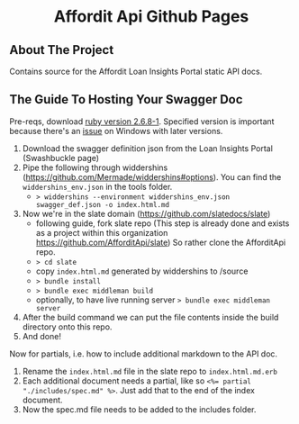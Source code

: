 <h1 align="center">Affordit Api Github Pages</h1>

<!-- ABOUT THE PROJECT -->
## About The Project

Contains source for the Affordit Loan Insights Portal static API docs.

<!-- HOWTO -->
## The Guide To Hosting Your Swagger Doc
Pre-reqs, download [ruby version 2.6.8-1](https://rubyinstaller.org/downloads/). Specified version is important because there's an [issue](https://github.com/slatedocs/slate/issues/1438) on Windows with later versions.

1. Download the swagger definition json from the Loan Insights Portal (Swashbuckle page)
2. Pipe the following through widdershins (https://github.com/Mermade/widdershins#options). You can find the `widdershins_env.json` in the tools folder.
   - `> widdershins --environment widdershins_env.json swagger_def.json -o index.html.md`
3. Now we're in the slate domain (https://github.com/slatedocs/slate)
   - following guide, fork slate repo (This step is already done and exists as a project within this organization https://github.com/AfforditApi/slate) So rather clone the AfforditApi repo.
   - `> cd slate`
   - copy `index.html.md` generated by widdershins to /source
   - `> bundle install`
   - `> bundle exec middleman build`
   - optionally, to have live running server `> bundle exec middleman server`
4. After the build command we can put the file contents inside the build directory onto this repo.
5. And done!

Now for partials, i.e. how to include additional markdown to the API doc.

1. Rename the `index.html.md` file in the slate repo to `index.html.md.erb`
2. Each additional document needs a partial, like so `<%= partial "./includes/spec.md" %>`. Just add that to the end of the index document.
3. Now the spec.md file needs to be added to the includes folder.

